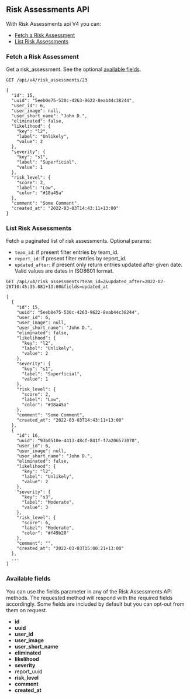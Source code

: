 ## Risk Assessments API
With Risk Assessments api V4 you can:

- [Fetch a Risk Assessment](#fetch-a-risk-assessment)
- [List Risk Assessments](#list-risk-assessments)


### Fetch a Risk Assessment

Get a risk_assessment. See the optional [available fields](#available-fields).
```
GET /api/v4/risk_assessments/23
```

```
{
  "id": 15,
  "uuid": "5eeb0e75-530c-4263-9622-8eab44c38244",
  "user_id": 6,
  "user_image": null,
  "user_short_name": "John D.",
  "eliminated": false,
  "likelihood": {
    "key": "l2",
    "label": "Unlikely",
    "value": 2
  },
  "severity": {
    "key": "s1",
    "label": "Superficial",
    "value": 1
  },
  "risk_level": {
    "score": 2,
    "label": "Low",
    "color": "#18a45a"
  },
  "comment": "Some Comment",
  "created_at": "2022-03-03T14:43:11+13:00"
}
```

### List Risk Assessments

Fetch a paginated list of risk assessments.
Optional params:
- `team_id`: if present filter entries by team_id.
- `report_id`: if present filter entries by report_id.
- `updated_after`: if present only return entries updated after given date. Valid values are dates in ISO8601 format.

```
GET /api/v4/risk_assessments?team_id=2&updated_after=2022-02-28T10:45:35.081+13:00&fields=updated_at
```

```
[
  {
    "id": 15,
    "uuid": "5eeb0e75-530c-4263-9622-8eab44c38244",
    "user_id": 6,
    "user_image": null,
    "user_short_name": "John D.",
    "eliminated": false,
    "likelihood": {
      "key": "l2",
      "label": "Unlikely",
      "value": 2
    },
    "severity": {
      "key": "s1",
      "label": "Superficial",
      "value": 1
    },
    "risk_level": {
      "score": 2,
      "label": "Low",
      "color": "#18a45a"
    },
    "comment": "Some Comment",
    "created_at": "2022-03-03T14:43:11+13:00"
  },
  {
    "id": 16,
    "uuid": "93b0510e-4413-48cf-841f-f7a206573070",
    "user_id": 6,
    "user_image": null,
    "user_short_name": "John D.",
    "eliminated": false,
    "likelihood": {
      "key": "l2",
      "label": "Unlikely",
      "value": 2
    },
    "severity": {
      "key": "s3",
      "label": "Moderate",
      "value": 3
    },
    "risk_level": {
      "score": 6,
      "label": "Moderate",
      "color": "#f49b20"
    },
    "comment": "",
    "created_at": "2022-03-03T15:00:21+13:00"
  },
  ...
]
```

### Available fields
You can use the fields parameter in any of the Risk Assessments API methods. The requested
method will respond with the required fields accordingly. Some fields are
included by default but you can opt-out from them on request.

- **id**
- **uuid**
- **user_id**
- **user_image**
- **user_short_name**
- **eliminated**
- **likelihood**
- **severity**
- report_uuid
- **risk_level**
- **comment**
- **created_at**
